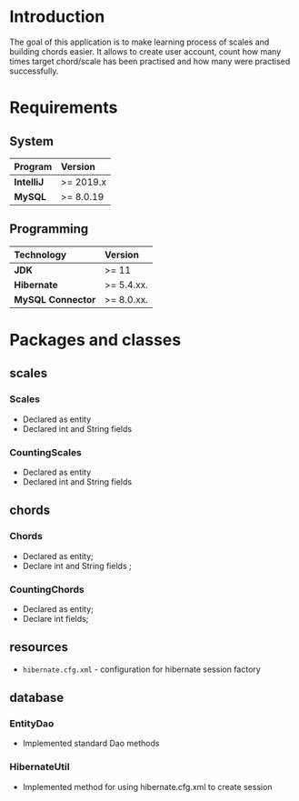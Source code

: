 # Introduction

The goal of this application is to make learning process of scales and building chords easier. 
It allows to create user account, count how many times target chord/scale has been practised and how many were practised successfully.

# Requirements

## System

| **Program**  | **Version** |
| :----------- | :---------- |
| **IntelliJ** | \>= 2019.x  |
| **MySQL**    | \>= 8.0.19  |


## Programming


| **Technology**      | **Version** |
| :------------------ | :---------- |
| **JDK**             | \>= 11      |
| **Hibernate**       | \>= 5.4.xx. |
| **MySQL Connector** | \>= 8.0.xx. |

##

# Packages and classes

## scales

### Scales

* Declared as entity
* Declared int and String fields

### CountingScales

* Declared as entity
* Declared int and String fields

## chords

### Chords

* Declared as entity;
* Declare int and String fields ;

### CountingChords

* Declared as entity;
* Declare int fields;

## resources 

* `hibernate.cfg.xml` - configuration for hibernate session factory

## database

### EntityDao

* Implemented standard Dao methods

### HibernateUtil

* Implemented method for using hibernate.cfg.xml to create session
